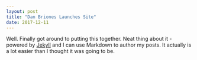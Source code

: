 ```yaml
---
layout: post
title: "Dan Briones Launches Site"
date: 2017-12-11
---
```


Well. Finally got around to putting this together. Neat thing about it - powered by [Jekyll](http://jekyllrb.com) and I can use Markdown to author my posts. It actually is a lot easier than I thought it was going to be.